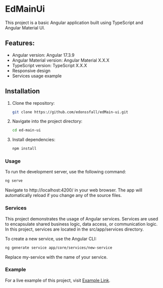 # EdMainUi

This project is a basic Angular application built using TypeScript and Angular Material UI.

## Features:

- Angular version: Angular 17.3.9
- Angular Material version: Angular Material X.X.X
- TypeScript version: TypeScript X.X.X
- Responsive design
- Services usage example

## Installation

1. Clone the repository:

    ```bash
    git clone https://github.com/edonssfall/edMain-ui.git
    ```
2. Navigate into the project directory:
    ```bash
   cd ed-main-ui
   ```
3. Install dependencies:
    ```bash
    npm install
    ```
### Usage
To run the development server, use the following command:

```bash
ng serve
```

Navigate to http://localhost:4200/ in your web browser. The app will automatically reload if you change any of the
source files.

### Services
This project demonstrates the usage of Angular services. Services are used to encapsulate shared business logic, data
access, or communication logic. In this project, services are located in the src/app/services directory.

To create a new service, use the Angular CLI:

```bash
ng generate service app/core/services/new-service
```
Replace my-service with the name of your service.

### Example
For a live example of this project, visit [Example Link](https://main.tsarov.cc).
